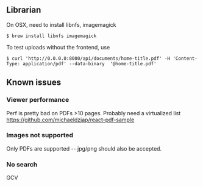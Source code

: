 ## Librarian

On OSX, need to install libnfs, imagemagick

```
$ brew install libnfs imagemagick
```

To test uploads without the frontend, use
```
$ curl 'http://0.0.0.0:8000/api/documents/home-title.pdf' -H 'Content-Type: application/pdf' --data-binary  '@home-title.pdf'
```

## Known issues

### Viewer performance

Perf is pretty bad on PDFs >10 pages. Probably need a virtualized list https://github.com/michaeldzjap/react-pdf-sample

### Images not supported

Only PDFs are supported -- jpg/png should also be accepted.

### No search

GCV 